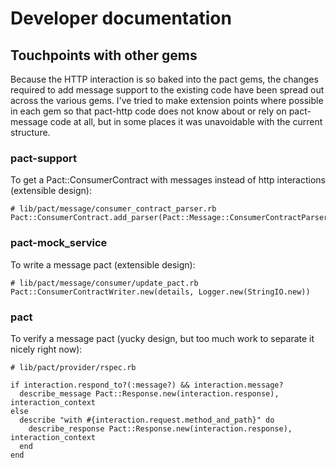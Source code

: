 # Developer documentation

## Touchpoints with other gems

Because the HTTP interaction is so baked into the pact gems, the changes required to add message support to the existing code have been spread out across the various gems. I've tried to make extension points where possible in each gem so that pact-http code does not know about or rely on pact-message code at all, but in some places it was unavoidable with the current structure.

### pact-support

To get a Pact::ConsumerContract with messages instead of http interactions (extensible design):

    # lib/pact/message/consumer_contract_parser.rb
    Pact::ConsumerContract.add_parser(Pact::Message::ConsumerContractParser.new)

### pact-mock_service

To write a message pact (extensible design):

    # lib/pact/message/consumer/update_pact.rb
    Pact::ConsumerContractWriter.new(details, Logger.new(StringIO.new))

### pact

To verify a message pact (yucky design, but too much work to separate it nicely right now):

    # lib/pact/provider/rspec.rb

    if interaction.respond_to?(:message?) && interaction.message?
      describe_message Pact::Response.new(interaction.response), interaction_context
    else
      describe "with #{interaction.request.method_and_path}" do
        describe_response Pact::Response.new(interaction.response), interaction_context
      end
    end
